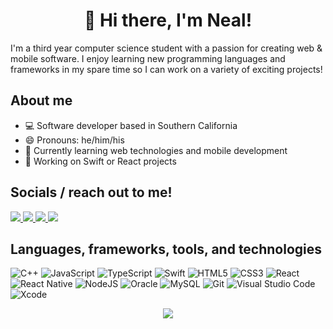 <h1 align="center">👋 Hi there, I'm Neal!</h1>
I'm a third year computer science student with a passion for creating web & mobile software. I enjoy learning new programming languages and frameworks in my spare time so I can work on a variety of exciting projects!
<h2>About me</h2>

- 💻 Software developer based in Southern California
- 😄 Pronouns: he/him/his
- 🌱 Currently learning web technologies and mobile development
- 🔭 Working on Swift or React projects

<h2 align="left">Socials / reach out to me!</h2>
<p align="left">
<a href="https://www.instagram.com/neal.arc01/" target="blank">
    <img src="https://img.shields.io/badge/neal.arc01-%23E4405F.svg?style=for-the-badge&logo=Instagram&logoColor=white">
</a>
<a href="https://open.spotify.com/user/grlsvuvenq05rshcm29s2ch1m">
    <img src="https://img.shields.io/badge/Spotify-1ED760?style=for-the-badge&logo=spotify&logoColor=white">
</a>
<a href="#">
    <img src="https://img.shields.io/badge/defnotneal%231111-%237289DA.svg?style=for-the-badge&logo=discord&logoColor=white">
</a>
<a href="#">
    <img src="https://img.shields.io/badge/itsneal.a01@gmail-D14836?style=for-the-badge&logo=gmail&logoColor=white">
</a>

</p>

## Languages, frameworks, tools, and technologies
![C++](https://img.shields.io/badge/c++-%2300599C.svg?style=for-the-badge&logo=c%2B%2B&logoColor=white)
![JavaScript](https://img.shields.io/badge/javascript-%23323330.svg?style=for-the-badge&logo=javascript&logoColor=%23F7DF1E)
![TypeScript](https://img.shields.io/badge/typescript-%23007ACC.svg?style=for-the-badge&logo=typescript&logoColor=white)
![Swift](https://img.shields.io/badge/swift-F54A2A?style=for-the-badge&logo=swift&logoColor=white)
![HTML5](https://img.shields.io/badge/html5-%23E34F26.svg?style=for-the-badge&logo=html5&logoColor=white)
![CSS3](https://img.shields.io/badge/css3-%231572B6.svg?style=for-the-badge&logo=css3&logoColor=white)
![React](https://img.shields.io/badge/react-%2320232a.svg?style=for-the-badge&logo=react&logoColor=%2361DAFB)
![React Native](https://img.shields.io/badge/react_native-%2320232a.svg?style=for-the-badge&logo=react&logoColor=%2361DAFB)
![NodeJS](https://img.shields.io/badge/node.js-6DA55F?style=for-the-badge&logo=node.js&logoColor=white)
![Oracle](https://img.shields.io/badge/Oracle-F80000?style=for-the-badge&logo=oracle&logoColor=white)
![MySQL](https://img.shields.io/badge/mysql-%2300f.svg?style=for-the-badge&logo=mysql&logoColor=white)
![Git](https://img.shields.io/badge/git-%23F05033.svg?style=for-the-badge&logo=git&logoColor=white)
![Visual Studio Code](https://img.shields.io/badge/Visual%20Studio%20Code-0078d7.svg?style=for-the-badge&logo=visual-studio-code&logoColor=white)
![Xcode](https://img.shields.io/badge/Xcode-007ACC?style=for-the-badge&logo=Xcode&logoColor=white)

<p align="center">
    <img src="https://github-readme-stats.vercel.app/api/top-langs/?username=nealarch01&langs_count=6&theme=react&exclude_repo=DSA_CS311,CS421&hide=Objective-C,Java&layout=compact">
</p>
